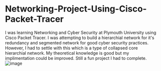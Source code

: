 # Networking-Project-Using-Cisco-Packet-Tracer

I was learning Networking and Cyber Security at Plymouth University using Cisco Packet Tracer. I was attempting to build a hierarchial network for it's redundancy and segmented network for good cyber security practices. However, I had to settle with this which is a type of collapsed core hierarchial network. My theoretical knowledge is good but my implimentation could be improved. Still a fun project I had to complete.
![image](https://user-images.githubusercontent.com/91668778/200458490-961b56d9-b978-47e5-b559-38019a2fe137.png)
